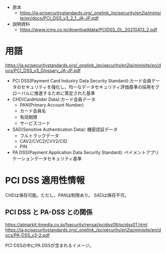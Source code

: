 - 原本
    - https://ja.pcisecuritystandards.org/_onelink_/pcisecurity/en2ja/minisite/en/docs/PCI_DSS_v3_2_1_JA-JP.pdf
- 説明資料
    - https://www.icms.co.jp/downloaddata/PCIDSS_DL_20210413_2.pdf


# 用語
https://ja.pcisecuritystandards.org/_onelink_/pcisecurity/en2ja/minisite/en/docs/PCI_DSS_v3_Glossary_JA-JP.pdf

- PCI DSS(Payment Card Industry Data Security Standard):カード会員データのセキュリティを強化し、均一なデータセキュリティ評価基準の採用をグローバルに推進するために策定された基準
- CHD(CardHolder Data):カード会員データ
  - PAN(Primary Account Number)
  - カード会員名
  - 有効期限
  - サービスコード
- SAD(Sensitive Authentication Data): 機密認証データ
  - フルトラックデータ
  - CAV2/CVC2/CVV2/CID
  - PIN
- PA DSS(Payment Application Data Security Standard): ペイメントアプリケーションデータセキュリティ基準

# PCI DSS 適用性情報

CHDは保存可能。ただし、PANは制限あり。
SADは保存不可。

## PCI DSS と PA-DSS との関係

https://atmarkit.itmedia.co.jp/fsecurity/rensai/pcidss09/pcidss01.html
https://ja.pcisecuritystandards.org/_onelink_/pcisecurity/en2ja/minisite/en/docs/PA-DSS_v3-2.pdf

PCI DSSの中にPA DSSが含まれるイメージ。

